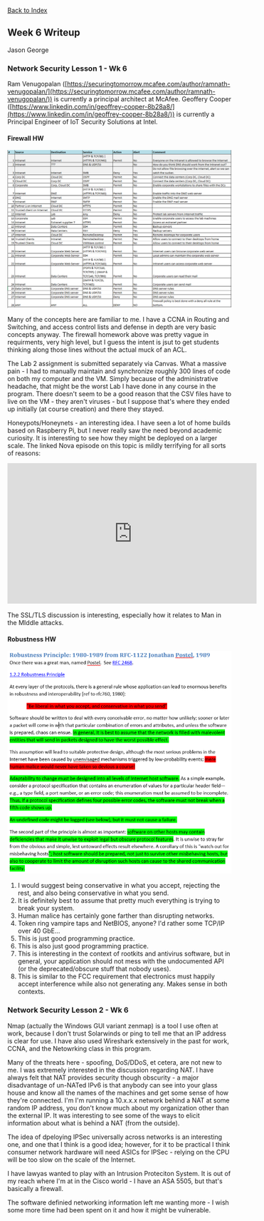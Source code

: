 [Back to Index](https://jaegermeiste.github.io/DefenseAgainstTheDarkArts/)

## Week 6 Writeup

Jason George

### Network Security Lesson 1 - Wk 6

Ram Venugopalan ([https://securingtomorrow.mcafee.com/author/ramnath-venugopalan/](https://securingtomorrow.mcafee.com/author/ramnath-venugopalan/)) is currently a principal architect at McAfee. Geoffery Cooper ([https://www.linkedin.com/in/geoffrey-cooper-8b28a8/](https://www.linkedin.com/in/geoffrey-cooper-8b28a8/)) is currently a Principal Engineer of IoT Security Solutions at Intel.

#### Firewall HW
<img src="WK6_Firewall_HW.PNG" alt="">

Many of the concepts here are familiar to me. I have a CCNA in Routing and Switching, and access control lists and defense in depth are very basic concepts anyway. The firewall homework above was pretty vague in requirments, very high level, but I guess the intent is jsut to get students thinking along those lines without the actual muck of an ACL.

The Lab 2 assignment is submitted separately via Canvas. What a massive pain - I had to manually maintain and synchronize roughly 300 lines of code on both my computer and the VM. Simply because of the administrative headache, that might be the worst Lab I have done in any course in the program. There doesn't seem to be a good reason that the CSV files have to live on the VM - they aren't viruses - but I suppose that's where they ended up initially (at course creation) and there they stayed.

Honeypots/Honeynets - an interesting idea. I have seen a lot of home builds based on Raspberry Pi, but I never really saw the need beyond academic curiosity. It is interesting to see how they might be deployed on a larger scale. The linked Nova episode on this topic is mildly terrifying for all sorts of reasons:

<iframe width="560" height="315" src="https://www.youtube.com/embed/EcKxaq1FTac" frameborder="0" allow="autoplay; encrypted-media" allowfullscreen></iframe>

The SSL/TLS discussion is interesting, especially how it relates to Man in the MIddle attacks.

#### Robustness HW
<img src="WK6_Robustness_HW.PNG" alt="">

1. I would suggest being conservative in what you accept, rejecting the rest, and also being conservative in what you send.
2. It is definitely best to assume that pretty much everything is trying to break your system.
3. Human malice has certainly gone farther than disrupting networks.
4. Token ring vampire taps and NetBIOS, anyone? I'd rather some TCP/IP over 40 GbE...
5. This is just good programming practice.
6. This is also just good programming practice.
7. This is interesting in the context of rootkits and antivirus software, but in general, your application should not mess with the undocumented API (or the deprecated/obscure stuff that nobody uses).
8. This is similar to the FCC requirement that electronics must happily accept interference while also not generating any. Makes sense in both contexts.

### Network Security Lesson 2 - Wk 6

Nmap (actually the Windows GUI variant zenmap) is a tool I use often at work, because I don't trust Solarwinds or ping to tell me that an IP address is clear for use. I have also used Wireshark extensively in the past for work, CCNA, and the Netowrking class in this program. 

Many of the threats here  - spoofing, DoS/DDoS, et cetera, are not new to me. I was extremely interested in the discussion regarding NAT. I have always felt that NAT provides security though obscurity - a major disadvantage of un-NATed IPv6 is that anybody can see into your glass house and know all the names of the machines and get some sense of how they're connected. I'm I'm running a 10.x.x.x network behind a NAT at some random IP address, you don't know much about my organization other than the external IP. It was interesting to see some of the ways to elicit information about what is behind a NAT (from the outside).

The idea of dpeloying IPSec universally across networks is an interesting one, and one that I think is a good idea; however, for it to be practical I think consumer network hardware will need ASICs for IPSec - relying on the CPU will be too slow on the scale of the Internet.

I have lawyas wanted to play with an Intrusion Proteciton System. It is out of my reach where I'm at in the Cisco world - I have an ASA 5505, but that's basically a firewall.

The software definied networking information left me wanting more - I wish some more time had been spent on it and how it might be vulnerable.

